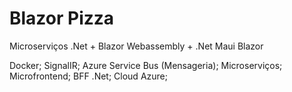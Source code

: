 # Blazor Pizza
Microserviços .Net + Blazor Webassembly + .Net Maui Blazor

Docker;
SignalIR;
Azure Service Bus (Mensageria);
Microserviços;
Microfrontend;
BFF .Net;
Cloud Azure;
